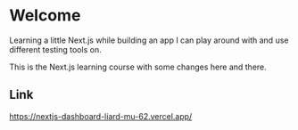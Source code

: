 # Welcome

Learning a little Next.js while building an app I can play around with and use different testing tools on. 

This is the Next.js learning course with some changes here and there.

## Link

https://nextjs-dashboard-liard-mu-62.vercel.app/
